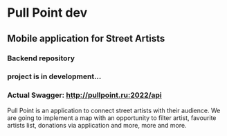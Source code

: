 # Pull Point dev
## Mobile application for Street Artists
### Backend repository
### project is in development...
### Actual Swagger: http://pullpoint.ru:2022/api

Pull Point is an application to connect street artists with their audience.
We are going to implement a map with an opportunity to filter artist, favourite artists list, donations via application
and more, more and more.

